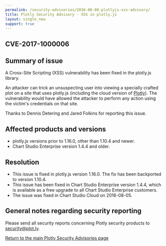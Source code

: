 ```yaml
---
permalink: /security-advisories/2016-08-08-plotlyjs-xss-advisory/
title: Plotly Security Advisory - XSS in plotly.js
layout: single_new
support: true
---
```


## CVE-2017-1000006

## Summary of issue

A Cross-Site Scripting (XSS) vulnerability has been fixed in the plotly.js library.

An attacker can trick an unsuspecting user into viewing a specially crafted plot on a site that uses plotly.js (including the cloud version
of [Plotly](https://plot.ly)).  The vulnerability would have allowed the attacker to perform any action using the victim's
credentials on that site.

Thanks to Dennis Detering and Jared Folkins for reporting this issue.

## Affected products and versions

* plotly.js versions prior to 1.16.0, other than 1.10.4 and newer.
* Chart Studio Enterprise version 1.4.4 and older.

## Resolution

* This issue is fixed in plotly.js version 1.16.0.  The fix has been backported to version 1.10.4.
* This issue has been fixed in Chart Studio Enterprise version 1.4.4, which is available as a free upgrade to all Chart Studio Enterprise customers.
* The issue was fixed in Chart Studio Cloud on 2016-08-05.

## General notes regarding security reporting

Please send all security reports concerning Plotly security products to [security@plot.ly](mailto:security@plot.ly).

[Return to the main Plotly Security Advisories page](http://help.plot.ly/security-advisories/)
